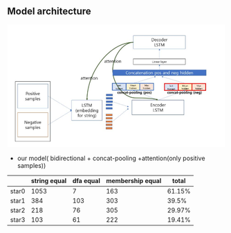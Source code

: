 ## Model architecture
![ex_screenshot](./model_version4.JPG)

- our model( bidirectional + concat-pooling +attention(only positive samples))

|   |string equal|dfa equal|membership equal|total|
|------|---|---|---|---|
|star0|1053|7|163|61.15%|
|star1|384|103|303|39.5%|
|star2|218|76|305|29.97%|
|star3|103|61|222|19.41%|

